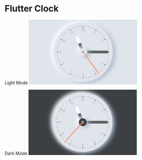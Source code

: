 # Flutter Clock

Light Mode
<img src='analog_light.png' width='350'>

Dark Mode
<img src='analog_dark.png' width='350'>

